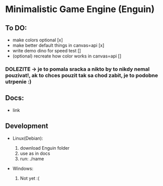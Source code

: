 # Minimalistic Game Engine (Enguin)
## To DO:
- make colors optional [x]
- make better default things in canvas=api [x]
- write demo dino for speed test []
- (optional) recreate how color works in canvas=api []

### DOLEZITE -> je to pomala sracka a nikto by to nikdy nemal pouzivat!, ak to chces pouzit tak sa chod zabit, je to podobne utrpenie :)

## Docs:
- link
## Development
- Linux(Debian):
	1. download Enguin folder
	2. use as in docs
	3. run: ./name

- Windows:
	1. Not yet :(

